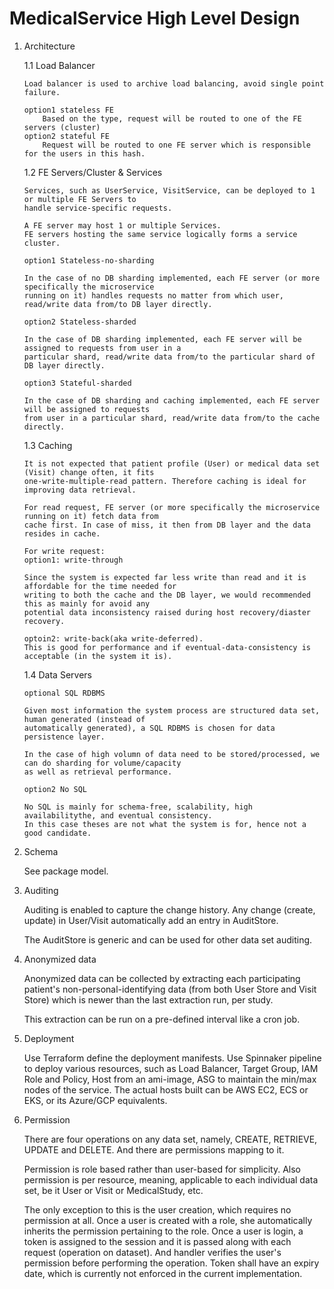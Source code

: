 # MedicalService High Level Design

1. Architecture

   1.1 Load Balancer
       
       Load balancer is used to archive load balancing, avoid single point failure.
       
       option1 stateless FE
           Based on the type, request will be routed to one of the FE servers (cluster)
       option2 stateful FE
           Request will be routed to one FE server which is responsible for the users in this hash.
       
   1.2 FE Servers/Cluster & Services
       
       Services, such as UserService, VisitService, can be deployed to 1 or multiple FE Servers to 
       handle service-specific requests.
       
       A FE server may host 1 or multiple Services. 
       FE servers hosting the same service logically forms a service cluster.
       
       option1 Stateless-no-sharding
       
       In the case of no DB sharding implemented, each FE server (or more specifically the microservice 
       running on it) handles requests no matter from which user, read/write data from/to DB layer directly.
       
       option2 Stateless-sharded
       
       In the case of DB sharding implemented, each FE server will be assigned to requests from user in a 
       particular shard, read/write data from/to the particular shard of DB layer directly.
       
       option3 Stateful-sharded
       
       In the case of DB sharding and caching implemented, each FE server will be assigned to requests 
       from user in a particular shard, read/write data from/to the cache directly. 

   1.3 Caching
   
       It is not expected that patient profile (User) or medical data set (Visit) change often, it fits 
       one-write-multiple-read pattern. Therefore caching is ideal for improving data retrieval.
              
       For read request, FE server (or more specifically the microservice running on it) fetch data from 
       cache first. In case of miss, it then from DB layer and the data resides in cache.
       
       For write request:
       option1: write-through 
       
       Since the system is expected far less write than read and it is affordable for the time needed for
       writing to both the cache and the DB layer, we would recommended this as mainly for avoid any 
       potential data inconsistency raised during host recovery/diaster recovery.
       
       optoin2: write-back(aka write-deferred).
       This is good for performance and if eventual-data-consistency is acceptable (in the system it is).
          
   1.4 Data Servers

       optional SQL RDBMS
       
       Given most information the system process are structured data set, human generated (instead of
       automatically generated), a SQL RDBMS is chosen for data persistence layer.
       
       In the case of high volumn of data need to be stored/processed, we can do sharding for volume/capacity
       as well as retrieval performance.
       
       option2 No SQL
       
       No SQL is mainly for schema-free, scalability, high availabilitythe, and eventual consistency. 
       In this case theses are not what the system is for, hence not a good candidate.
       
       
2. Schema
    
    See package model.
    
3. Auditing
    
    Auditing is enabled to capture the change history. Any change (create, update) in User/Visit 
    automatically add an entry in AuditStore.
     
    The AuditStore is generic and can be used for other data set auditing.
 
4.  Anonymized data 
    
    Anonymized data can be collected by extracting each participating patient's non-personal-identifying 
    data (from both User Store and Visit Store) which is newer than the last extraction run, per study.
    
    This extraction can be run on a pre-defined interval like a cron job.
    
5. Deployment

    Use Terraform define the deployment manifests.
    Use Spinnaker pipeline to deploy various resources, such as Load Balancer, Target Group, IAM Role and
    Policy, Host from an ami-image, ASG to maintain the min/max nodes of the service.
    The actual hosts built can be AWS EC2, ECS or EKS, or its Azure/GCP equivalents.

6. Permission

   There are four operations on any data set, namely, CREATE, RETRIEVE, UPDATE and DELETE. And there are 
   permissions mapping to it.
   
   Permission is role based rather than user-based for simplicity. Also permission is per resource, meaning, 
   applicable to each individual data set, be it User or Visit or MedicalStudy, etc.
   
   The only exception to this is the user creation, which requires no permission at all.
   Once a user is created with a role, she automatically inherits the permission pertaining to the role.
   Once a user is login, a token is assigned to the session and it is passed along with each request
   (operation on dataset). And handler verifies the user's permission before performing the operation.
   Token shall have an expiry date, which is currently not enforced in the current implementation.
   
   
 







